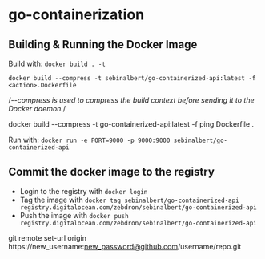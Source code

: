 # go-containerization

## Building & Running the Docker Image

Build with:
`docker build . -t `

`docker build --compress -t sebinalbert/go-containerized-api:latest -f <action>.Dockerfile`

/_--compress is used to compress the build context before sending it to the Docker daemon._/

docker build --compress -t go-containerized-api:latest -f ping.Dockerfile .

Run with:
`docker run -e PORT=9000 -p 9000:9000 sebinalbert/go-containerized-api`

## Commit the docker image to the registry

- Login to the registry with `docker login`
- Tag the image with `docker tag sebinalbert/go-containerized-api registry.digitalocean.com/zebdron/sebinalbert/go-containerized-api`
- Push the image with `docker push registry.digitalocean.com/zebdron/sebinalbert/go-containerized-api`

git remote set-url origin https://new_username:new_password@github.com/username/repo.git
